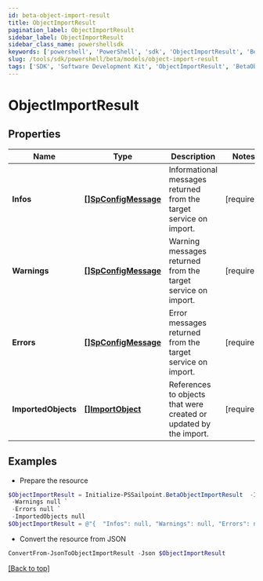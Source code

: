 ```yaml
---
id: beta-object-import-result
title: ObjectImportResult
pagination_label: ObjectImportResult
sidebar_label: ObjectImportResult
sidebar_class_name: powershellsdk
keywords: ['powershell', 'PowerShell', 'sdk', 'ObjectImportResult', 'BetaObjectImportResult'] 
slug: /tools/sdk/powershell/beta/models/object-import-result
tags: ['SDK', 'Software Development Kit', 'ObjectImportResult', 'BetaObjectImportResult']
---
```



# ObjectImportResult

## Properties

Name | Type | Description | Notes
------------ | ------------- | ------------- | -------------
**Infos** | [**[]SpConfigMessage**](sp-config-message) | Informational messages returned from the target service on import. | [required]
**Warnings** | [**[]SpConfigMessage**](sp-config-message) | Warning messages returned from the target service on import. | [required]
**Errors** | [**[]SpConfigMessage**](sp-config-message) | Error messages returned from the target service on import. | [required]
**ImportedObjects** | [**[]ImportObject**](import-object) | References to objects that were created or updated by the import. | [required]

## Examples

- Prepare the resource
```powershell
$ObjectImportResult = Initialize-PSSailpoint.BetaObjectImportResult  -Infos null `
 -Warnings null `
 -Errors null `
 -ImportedObjects null
$ObjectImportResult = @"{  "Infos": null, "Warnings": null, "Errors": null, "ImportedObjects": null }"@
```

- Convert the resource from JSON
```powershell
ConvertFrom-JsonToObjectImportResult -Json $ObjectImportResult
```


[[Back to top]](#) 

